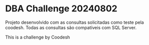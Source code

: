 # DBA Challenge 20240802
Projeto desenvolvido com as consultas solicitadas como teste pela coodesh. 
Todas as consultas são compatíveis com SQL Server. 

This is a challenge by Coodesh